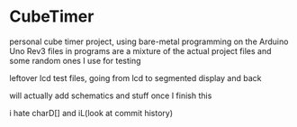 # CubeTimer
personal cube timer project, using bare-metal programming on the Arduino Uno Rev3
files in programs are a mixture of the actual project files and some random ones I use for testing

leftover lcd test files, going from lcd to segmented display and back

will actually add schematics and stuff once I finish this

























i hate charD[] and iL(look at commit history)
